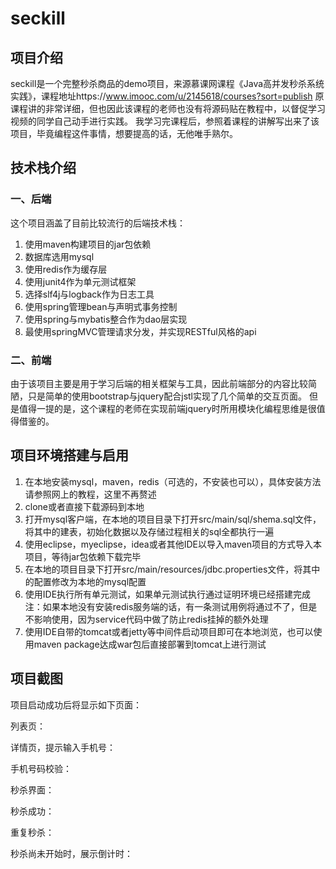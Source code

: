 # seckill

## 项目介绍
seckill是一个完整秒杀商品的demo项目，来源慕课网课程《Java高并发秒杀系统实践》，课程地址https://www.imooc.com/u/2145618/courses?sort=publish
原课程讲的非常详细，但也因此该课程的老师也没有将源码贴在教程中，以督促学习视频的同学自己动手进行实践。
我学习完课程后，参照着课程的讲解写出来了该项目，毕竟编程这件事情，想要提高的话，无他唯手熟尔。

## 技术栈介绍

### 一、后端
这个项目涵盖了目前比较流行的后端技术栈：
1. 使用maven构建项目的jar包依赖
2. 数据库选用mysql
3. 使用redis作为缓存层
4. 使用junit4作为单元测试框架
5. 选择slf4j与logback作为日志工具
6. 使用spring管理bean与声明式事务控制
7. 使用spring与mybatis整合作为dao层实现
8. 最使用springMVC管理请求分发，并实现RESTful风格的api

### 二、前端
由于该项目主要是用于学习后端的相关框架与工具，因此前端部分的内容比较简陋，只是简单的使用bootstrap与jquery配合jstl实现了几个简单的交互页面。
但是值得一提的是，这个课程的老师在实现前端jquery时所用模块化编程思维是很值得借鉴的。

## 项目环境搭建与启用
1. 在本地安装mysql，maven，redis（可选的，不安装也可以），具体安装方法请参照网上的教程，这里不再赘述
2. clone或者直接下载源码到本地
3. 打开mysql客户端，在本地的项目目录下打开src/main/sql/shema.sql文件，将其中的建表，初始化数据以及存储过程相关的sql全都执行一遍
4. 使用eclipse，myeclipse，idea或者其他IDE以导入maven项目的方式导入本项目，等待jar包依赖下载完毕
5. 在本地的项目目录下打开src/main/resources/jdbc.properties文件，将其中的配置修改为本地的mysql配置
6. 使用IDE执行所有单元测试，如果单元测试执行通过证明环境已经搭建完成
注：如果本地没有安装redis服务端的话，有一条测试用例将通过不了，但是不影响使用，因为service代码中做了防止redis挂掉的额外处理
7. 使用IDE自带的tomcat或者jetty等中间件启动项目即可在本地浏览，也可以使用maven package达成war包后直接部署到tomcat上进行测试

## 项目截图
项目启动成功后将显示如下页面：

列表页：

详情页，提示输入手机号：

手机号码校验：

秒杀界面：

秒杀成功：

重复秒杀：

秒杀尚未开始时，展示倒计时：


